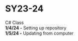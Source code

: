 # SY23-24
C# Class <br>
<b> 1/4/24 -</b> Setting up repository
<br> <b> 1/5/24 -</b> Updating from computer